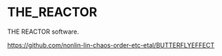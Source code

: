 # THE_REACTOR
THE REACTOR software.

https://github.com/nonlin-lin-chaos-order-etc-etal/BUTTERFLYEFFECT
